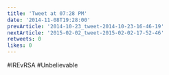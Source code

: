```yaml
---
title: 'Tweet at 07:28 PM'
date: '2014-11-08T19:28:00'
prevArticle: '2014-10-23_tweet-2014-10-23-16-46-19'
nextArticle: '2015-02-02_tweet-2015-02-02-17-52-46'
retweets: 0
likes: 0
---
```

#IREvRSA #Unbelievable